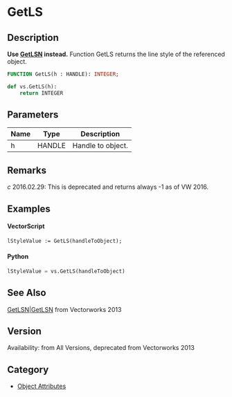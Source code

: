 # GetLS

## Description
<b>Use [GetLSN](GetLSN.md) instead.</b>
Function GetLS returns the line style of the referenced object.

```pascal
FUNCTION GetLS(h : HANDLE): INTEGER;
```

```python
def vs.GetLS(h):
    return INTEGER
```

## Parameters
|Name|Type|Description|
|---|---|---|
|h|HANDLE|Handle to object.|

## Remarks
*_c_* 2016.02.29: This is deprecated and returns always -1 as of VW 2016.

## Examples
#### VectorScript ####
```pascal
lStyleValue := GetLS(handleToObject);
```
#### Python ####
```python
lStyleValue = vs.GetLS(handleToObject)
```

## See Also
[GetLSN|GetLSN](GetLSN|GetLSN.md) from Vectorworks 2013

## Version
Availability: from All Versions, deprecated from Vectorworks 2013

## Category
* [Object Attributes](../Categories/Object%20Attributes.md)
